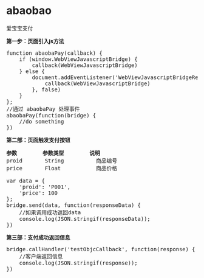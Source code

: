 # abaobao
爱宝宝支付

<b>第一步：页面引入js方法</b>
<pre>
function abaobaPay(callback) {
	if (window.WebViewJavascriptBridge) {
		callback(WebViewJavascriptBridge)
	} else {
		document.addEventListener('WebViewJavascriptBridgeReady', function() {
			callback(WebViewJavascriptBridge)
		}, false)
	}
};
//通过 abaobaPay 处理事件
abaobaPay(function(bridge) {
	//do something
})
</pre>

<b>第二部：页面触发支付按钮</b>
<pre>
<b>参数</b>        <b>参数类型</b>        <b>说明</b>
proid       String          商品编号
price       Float           商品价格

var data = {
	'proid': 'P001',
	'price': 100
};
bridge.send(data, function(responseData) {
	//如果调用成功返回data
	console.log(JSON.stringif(responseData));
})
</pre>

<b>第三部：支付成功返回信息</b>
<pre>
bridge.callHandler('testObjcCallback', function(response) {
	//客户端返回信息
	console.log(JSON.stringif(response));
})
</pre>
